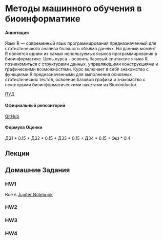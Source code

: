 # Методы машинного обучения в биоинформатике

#### Аннотация
Язык R — современный язык программирования предназначенный для статистического анализа большого объёма данных. На данный момент R является одним из самых используемых языков программирования в биоинформатике. Цель курса - освоить базовый синтаксис языка R, познакомиться с структурами данных, управляющими конструкциями и графическими возможностями. Курс включает в себя знакомство с функциями R предназначенными для выполнения основных статистических тестов, освоение базовой графики и знакомство с некоторыми биоинформатическими пакетами из Bioconductor.

[ПУД](https://www.hse.ru/edu/courses/900065645)

#### Официальный репозиторий
[GitHub](https://github.com/alllirik/hse_ml_bioinf/tree/main)

#### Формула Оценки
ДЗ1 * 0.15 + ДЗ2 * 0.15 + ДЗ3 * 0.15 + ДЗ4 * 0.15 + Экз * 0.4

## Лекции

## Домашние Задания
### HW1
Все в [Jupiter Notebook](https://github.com/Vladm0z/HSE-Bioinformatics/blob/main/Bioinformatics/MSc/ML/Seminar-1-Tools.ipynb)

### HW2


### HW3


### HW4




